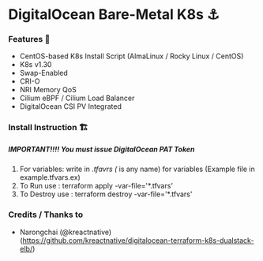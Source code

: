 # DigitalOcean Bare-Metal K8s ⚓

### Features 🌟
* CentOS-based K8s Install Script (AlmaLinux / Rocky Linux / CentOS)
* K8s v1.30
* Swap-Enabled
* CRI-O
* NRI Memory QoS
* Cilium eBPF / Cilium Load Balancer
* DigitalOcean CSI PV Integrated

### Install Instruction 🏗️
##### IMPORTANT!!!! You must issue DigitalOcean PAT Token
1. For variables: write in *.tfavrs (* is any name) for variables (Example file in example.tfvars.ex)
2. To Run use : terraform apply -var-file='*.tfvars'
3. To Destroy use : terraform destroy -var-file='*.tfvars'

### Credits / Thanks to
* Narongchai (@kreactnative) (https://github.com/kreactnative/digitalocean-terraform-k8s-dualstack-elb/)